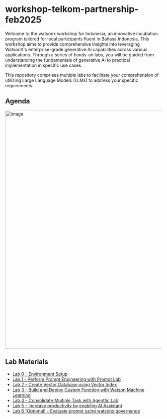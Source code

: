 # workshop-telkom-partnership-feb2025

Welcome to the watsonx workshop for Indonesia, an innovative incubation program tailored for local participants fluent in Bahasa Indonesia. This workshop aims to provide comprehensive insights into leveraging WatsonX's enterprise-grade generative AI capabilities across various applications. Through a series of hands-on labs, you will be guided from understanding the fundamentals of generative AI to practical implementation in specific use cases.

This repository comprises multiple labs to facilitate your comprehension of utilizing Large Language Models (LLMs) to address your specific requirements.

## Agenda

<img width="765" alt="image" src="https://github.ibm.com/Indonesia-Client-Engineering/workshop-telkom-partnership-feb2025/assets/421171/a2caebae-1635-405e-9955-5eb8d2a913f9">

## Lab Materials

- [Lab 0 - Environment Setup](https://github.ibm.com/Indonesia-Client-Engineering/workshop-telkom-partnership-feb2025/tree/main/Lab%200%20-%20Environment%20Setup)
- [Lab 1 - Perform Prompt Engineering with Prompt Lab​](https://github.ibm.com/Indonesia-Client-Engineering/workshop-telkom-partnership-feb2025/tree/main/Lab%201%20-%20Perform%20Prompt%20Engineering%20with%20Prompt%20Lab)
- [Lab 2 - Create Vector Database using Vector Index​](https://github.ibm.com/Indonesia-Client-Engineering/workshop-telkom-partnership-feb2025/tree/main/Lab%202%20-%20Create%20Vector%20Database%20using%20Vector%20Index)
- [Lab 3 - Build and Deploy Custom Function with Watson Machine Learning](https://github.ibm.com/Indonesia-Client-Engineering/workshop-telkom-partnership-feb2025/tree/main/Lab%203%20-%20Build%20and%20Deploy%20Custom%20Function%20with%20Watson%20Machine%20Learning)
- [Lab 4 - Consolidate Muitiple Task with Agenttic Lab](https://github.ibm.com/Indonesia-Client-Engineering/workshop-telkom-partnership-feb2025/tree/main/Lab%204%20-%20Consolidate%20Muitiple%20Task%20with%20Agenttic%20Lab)
- [Lab 5 - Increase productivity by enabling AI Assistant](https://github.ibm.com/Indonesia-Client-Engineering/workshop-telkom-partnership-feb2025/tree/main/Lab%205%20-%20Increase%20productivity%20by%20enabling%20AI%20Assistant)
- [Lab 6 (Optional) - Evaluate prompt using watsonx.governance](https://github.ibm.com/Indonesia-Client-Engineering/workshop-telkom-partnership-feb2025/tree/main/Lab%206%20(Optional)%20-%20Evaluate%20prompt%20using%20watsonx.governance)

